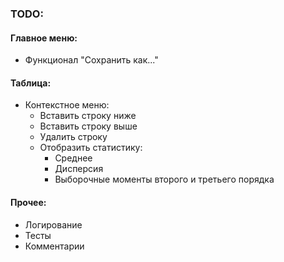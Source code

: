 ### TODO:
#### Главное меню:
* Функционал "Сохранить как..."

#### Таблица:
* Контекстное меню:
  * Вставить строку ниже
  * Вставить строку выше
  * Удалить строку
  * Отобразить статистику:
    * Среднее
    * Дисперсия
    * Выборочные моменты второго и третьего порядка

#### Прочее:
* Логирование
* Тесты
* Комментарии

